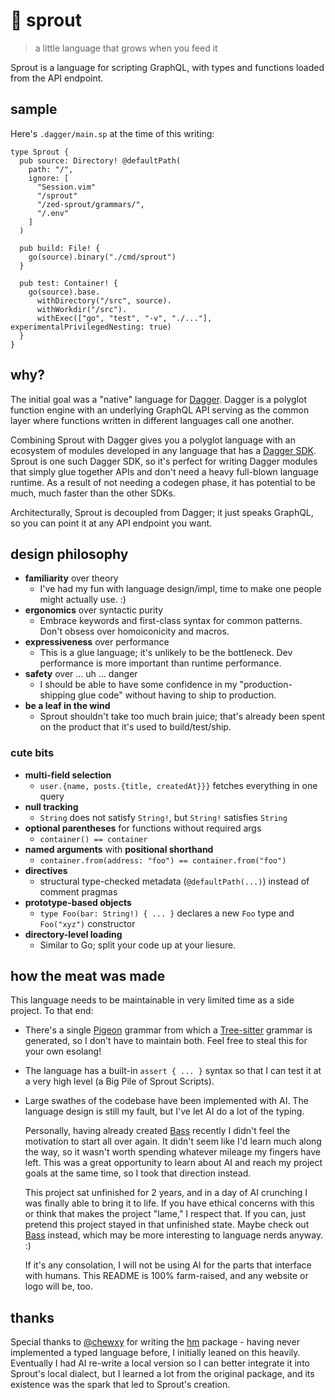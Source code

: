 # 🌱 sprout

> a little language that grows when you feed it

Sprout is a language for scripting GraphQL, with types and functions loaded from
the API endpoint.


## sample

Here's `.dagger/main.sp` at the time of this writing:

```sp
type Sprout {
  pub source: Directory! @defaultPath(
    path: "/",
    ignore: [
      "Session.vim"
      "/sprout"
      "/zed-sprout/grammars/",
      "/.env"
    ]
  )

  pub build: File! {
    go(source).binary("./cmd/sprout")
  }

  pub test: Container! {
    go(source).base.
      withDirectory("/src", source).
      withWorkdir("/src").
      withExec(["go", "test", "-v", "./..."], experimentalPrivilegedNesting: true)
  }
}
```


## why?

The initial goal was a "native" language for [Dagger]. Dagger is a polyglot
function engine with an underlying GraphQL API serving as the common layer where
functions written in different languages call one another.

Combining Sprout with Dagger gives you a polyglot language with an ecosystem of
modules developed in any language that has a [Dagger SDK]. Sprout is one such
Dagger SDK, so it's perfect for writing Dagger modules that simply glue together
APIs and don't need a heavy full-blown language runtime. As a result of not
needing a codegen phase, it has potential to be much, much faster than the other
SDKs.

Architecturally, Sprout is decoupled from Dagger; it just speaks GraphQL, so you
can point it at any API endpoint you want.

[Dagger]: https://dagger.io
[Dagger SDK]: https://docs.dagger.io/api/sdk/


## design philosophy

* **familiarity** over theory
  - I've had my fun with language design/impl, time to make one people might actually use. :)
* **ergonomics** over syntactic purity
  - Embrace keywords and first-class syntax for common patterns. Don't obsess over homoiconicity and macros.
* **expressiveness** over performance
  - This is a glue language; it's unlikely to be the bottleneck. Dev performance is more important than runtime performance.
* **safety** over ... uh ... danger
  - I should be able to have some confidence in my "production-shipping glue code" without having to ship to production.
* **be a leaf in the wind**
  - Sprout shouldn't take too much brain juice; that's already been spent on the product that it's used to build/test/ship.


### cute bits

* **multi-field selection**
  - `user.{name, posts.{title, createdAt}}}` fetches everything in one query
* **null tracking**
  - `String` does not satisfy `String!`, but `String!` satisfies `String`
* **optional parentheses** for functions without required args
  - `container() == container`
* **named arguments** with **positional shorthand**
  - `container.from(address: "foo") == container.from("foo")`
* **directives**
  - structural type-checked metadata (`@defaultPath(...)`) instead of comment pragmas
* **prototype-based objects**
  - `type Foo(bar: String!) { ... }` declares a new `Foo` type and `Foo("xyz")` constructor
* **directory-level loading**
  - Similar to Go; split your code up at your liesure.


## how the meat was made

This language needs to be maintainable in very limited time as a side project.
To that end:

* There's a single [Pigeon] grammar from which a [Tree-sitter] grammar is
  generated, so I don't have to maintain both. Feel free to steal this for your
  own esolang!
* The language has a built-in `assert { ... }` syntax so that I can test it at
  a very high level (a Big Pile of Sprout Scripts).
* Large swathes of the codebase have been implemented with AI. The language
  design is still my fault, but I've let AI do a lot of the typing.

  Personally, having already created [Bass] recently I didn't feel the
  motivation to start all over again. It didn't seem like I'd learn much along
  the way, so it wasn't worth spending whatever mileage my fingers have left.
  This was a great opportunity to learn about AI and reach my project goals at
  the same time, so I took that direction instead.

  This project sat unfinished for 2 years, and in a day of AI crunching I was
  finally able to bring it to life. If you have ethical concerns with this or
  think that makes the project "lame," I respect that. If you can, just pretend
  this project stayed in that unfinished state. Maybe check out [Bass] instead,
  which may be more interesting to language nerds anyway. :)

  If it's any consolation, I will not be using AI for the parts that interface
  with humans. This README is 100% farm-raised, and any website or logo will be,
  too.

[Bass]: https://github.com/vito/bass
[Pigeon]: https://github.com/mna/pigeon
[Tree-sitter]: https://tree-sitter.github.io/tree-sitter/


## thanks

Special thanks to [@chewxy] for writing the [hm] package - having never
implemented a typed language before, I initially leaned on this heavily.
Eventually I had AI re-write a local version so I can better integrate it into
Sprout's local dialect, but I learned a lot from the original package, and its
existence was the spark that led to Sprout's creation.

[@chewxy]: https://github.com/chewxy
[hm]: https://github.com/chewxy/hm
